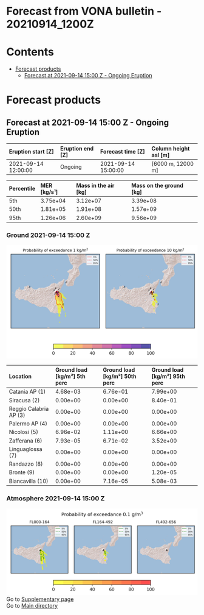 
Forecast from VONA bulletin - 20210914_1200Z
============================================

Contents
========

* [Forecast products](#forecast-products)
	* [Forecast at 2021-09-14 15:00 Z - Ongoing Eruption](#forecast-at-2021-09-14-1500-z---ongoing-eruption)

# Forecast products

## Forecast at 2021-09-14 15:00 Z - Ongoing Eruption
  

|Eruption start [Z]|Eruption end [Z]|Forecast time [Z]|Column height asl [m]|
| :--- | :--- | :--- | :--- |
|2021-09-14 12:00:00|Ongoing|2021-09-14 15:00:00|[6000 m, 12000 m]|
  
  

|Percentile|MER [kg/s¹]|Mass in the air [kg]|Mass on the ground [kg]|
| :--- | :--- | :--- | :--- |
|5th|3.75e+04|3.12e+07|3.39e+08|
|50th|1.81e+05|1.91e+08|1.57e+09|
|95th|1.26e+06|2.60e+09|9.56e+09|
  

### Ground 2021-09-14 15:00 Z
  
![](./figures/probability_grd_2021_09_14_1500_scenario_1_1.png)  
  
  
  
  
  
  
  
  
  

|Location|Ground load [kg/m²] 5th perc|Ground load [kg/m²] 50th perc|Ground load [kg/m²] 95th perc|
| :--- | :--- | :--- | :--- |
|Catania AP (1)|4.68e-03|6.76e-01|7.99e+00|
|Siracusa (2)|0.00e+00|0.00e+00|8.40e-01|
|Reggio Calabria AP (3)|0.00e+00|0.00e+00|0.00e+00|
|Palermo AP (4)|0.00e+00|0.00e+00|0.00e+00|
|Nicolosi (5)|6.96e-02|1.11e+00|6.66e+00|
|Zafferana (6)|7.93e-05|6.71e-02|3.52e+00|
|Linguaglossa (7)|0.00e+00|0.00e+00|0.00e+00|
|Randazzo (8)|0.00e+00|0.00e+00|0.00e+00|
|Bronte (9)|0.00e+00|0.00e+00|1.20e-05|
|Biancavilla (10)|0.00e+00|7.16e-05|5.08e-03|
  

### Atmosphere 2021-09-14 15:00 Z
  
![](./figures/probability_air_2021_09_14_1500_scenario_1_conclev_1_1.png)  
Go to [Supplementary page](Supplementary_page.md)  
Go to [Main directory](https://github.com/federicapardini/Real_time_ash_forecast)